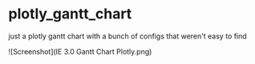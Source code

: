 # plotly_gantt_chart
just a plotly gantt chart with a bunch of configs that weren't easy to find


![Screenshot](IE 3.0 Gantt Chart Plotly.png)

